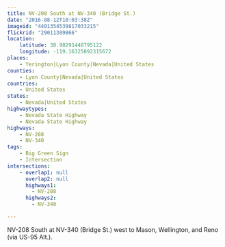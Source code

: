 ```yaml
---
title: NV-208 South at NV-340 (Bridge St.)
date: "2016-08-12T10:03:38Z"
imageid: "4401354539817033215"
flickrid: "29011309866"
location:
    latitude: 38.98291448795122
    longitude: -119.16325092315672
places:
    - Yerington|Lyon County|Nevada|United States
counties:
    - Lyon County|Nevada|United States
countries:
    - United States
states:
    - Nevada|United States
highwaytypes:
    - Nevada State Highway
    - Nevada State Highway
highways:
    - NV-208
    - NV-340
tags:
    - Big Green Sign
    - Intersection
intersections:
    - overlap1: null
      overlap2: null
      highways1:
        - NV-208
      highways2:
        - NV-340

---
```

NV-208 South at NV-340 (Bridge St.) west to Mason, Wellington, and Reno (via US-95 Alt.).